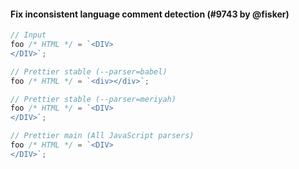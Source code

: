 #### Fix inconsistent language comment detection (#9743 by @fisker)

<!-- prettier-ignore -->
```jsx
// Input
foo /* HTML */ = `<DIV>
</DIV>`;

// Prettier stable (--parser=babel)
foo /* HTML */ = `<div></div>`;

// Prettier stable (--parser=meriyah)
foo /* HTML */ = `<DIV>
</DIV>`;

// Prettier main (All JavaScript parsers)
foo /* HTML */ = `<DIV>
</DIV>`;
```
